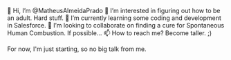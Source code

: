 👋 Hi, I’m @MatheusAlmeidaPrado
👀 I’m interested in figuring out how to be an adult. Hard stuff.
🌱 I’m currently learning some coding and development in Salesforce.
💞️ I’m looking to collaborate on finding a cure for Spontaneous Human Combustion. If possible...
📫 How to reach me? Become taller. ;)

For now, I'm just starting, so no big talk from me.

